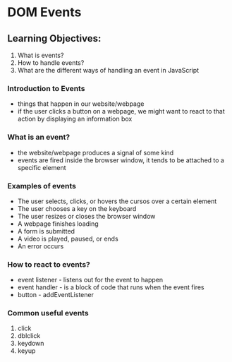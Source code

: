# DOM Events

## Learning Objectives:

1. What is events?
2. How to handle events?
3. What are the different ways of handling an event in JavaScript

### Introduction to Events

- things that happen in our website/webpage
- if the user clicks a button on a webpage, we might want to react to that action by displaying an information box

### What is an event?

- the website/webpage produces a signal of some kind
- events are fired inside the browser window, it tends to be attached to a specific element

### Examples of events

- The user selects, clicks, or hovers the cursos over a certain element
- The user chooses a key on the keyboard
- The user resizes or closes the browser window
- A webpage finishes loading
- A form is submitted
- A video is played, paused, or ends
- An error occurs

### How to react to events?

- event listener - listens out for the event to happen
- event handler - is a block of code that runs when the event fires
- button - addEventListener

### Common useful events

1. click
2. dblclick
3. keydown
4. keyup
